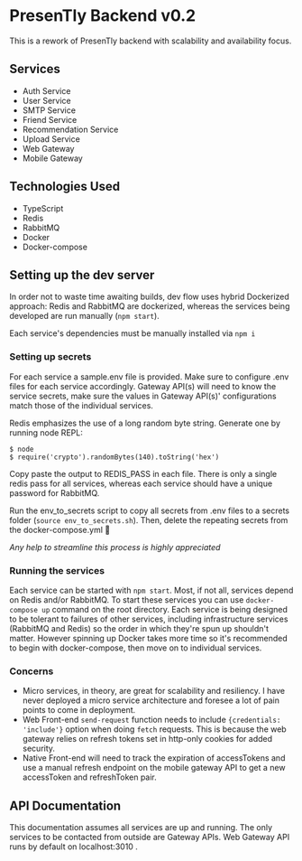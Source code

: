 # PresenTly Backend v0.2

This is a rework of PresenTly backend with scalability and availability focus.

## Services
- Auth Service
- User Service
- SMTP Service
- Friend Service
- Recommendation Service
- Upload Service
- Web Gateway
- Mobile Gateway

## Technologies Used

- TypeScript
- Redis
- RabbitMQ
- Docker
- Docker-compose

## Setting up the dev server

In order not to waste time awaiting builds, dev flow uses hybrid Dockerized approach: Redis and RabbitMQ are dockerized, whereas the services being developed are run manually (`npm start`).

Each service's dependencies must be manually installed via `npm i`

### Setting up secrets

For each service a sample.env file is provided. Make sure to configure .env files for each service accordingly. Gateway API(s) will need to know the service secrets, make sure the values in Gateway API(s)' configurations match those of the individual services.

Redis emphasizes the use of a long random byte string. Generate one by running node REPL:
```
$ node
$ require('crypto').randomBytes(140).toString('hex')
```
Copy paste the output to REDIS_PASS in each file. There is only a single redis pass for all services, whereas each service should have a unique password for RabbitMQ.

Run the env_to_secrets script to copy all secrets from .env files to a secrets folder (`source env_to_secrets.sh`). Then, delete the repeating secrets from the docker-compose.yml 🫠

*Any help to streamline this process is highly appreciated*

### Running the services

Each service can be started with `npm start`. Most, if not all, services depend on Redis and/or RabbitMQ. To start these services you can use `docker-compose up` command on the root directory. Each service is being designed to be tolerant to failures of other services, including infrastructure services (RabbitMQ and Redis) so the order in which they're spun up shouldn't matter. However spinning up Docker takes more time so it's recommended to begin with docker-compose, then move on to individual services.

### Concerns

+ Micro services, in theory, are great for scalability and resiliency. I have never deployed a micro service architecture and foresee a lot of pain points to come in deployment.
+ Web Front-end `send-request` function needs to include `{credentials: 'include'}` option when doing `fetch` requests. This is because the web gateway relies on refresh tokens set in http-only cookies for added security.
+ Native Front-end will need to track the expiration of accessTokens and use a manual refresh endpoint on the mobile gateway API to get a new accessToken and refreshToken pair.

## API Documentation

This documentation assumes all services are up and running. The only services to be contacted from outside are Gateway APIs. Web Gateway API runs by default on localhost:3010 . 